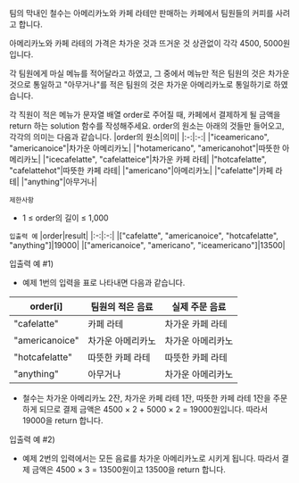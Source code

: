 팀의 막내인 철수는 아메리카노와 카페 라테만 판매하는 카페에서 팀원들의 커피를 사려고 합니다. 

아메리카노와 카페 라테의 가격은 차가운 것과 뜨거운 것 상관없이 각각 4500, 5000원입니다. 

각 팀원에게 마실 메뉴를 적어달라고 하였고, 그 중에서 메뉴만 적은 팀원의 것은 차가운 것으로 통일하고 "아무거나"를 적은 팀원의 것은 차가운 아메리카노로 통일하기로 하였습니다.

각 직원이 적은 메뉴가 문자열 배열 order로 주어질 때, 카페에서 결제하게 될 금액을 return 하는 solution 함수를 작성해주세요. order의 원소는 아래의 것들만 들어오고, 각각의 의미는 다음과 같습니다.
|order의 원소|의미|
|:-:|:-:|
|"iceamericano", "americanoice"|차가운 아메리카노|
|"hotamericano", "americanohot"|따뜻한 아메리카노|
|"icecafelatte", "cafelatteice"|차가운 카페 라테|
|"hotcafelatte", "cafelattehot"|따뜻한 카페 라테|
|"americano"|아메리카노|
|"cafelatte"|카페 라테|
|"anything"|아무거나|

`제한사항`
- 1 ≤ order의 길이 ≤ 1,000

`입출력 예`
|order|result|
|:-:|:-:|
|["cafelatte", "americanoice", "hotcafelatte", "anything"]|19000|
|["americanoice", "americano", "iceamericano"]|13500|

입출력 예 #1)
- 예제 1번의 입력을 표로 나타내면 다음과 같습니다.

|order[i]|팀원의 적은 음료|실제 주문 음료|
|---|---|---|
|"cafelatte"|카페 라테|차가운 카페 라테|
|"americanoice"|차가운 아메리카노|차가운 아메리카노|
|"hotcafelatte"|따뜻한 카페 라테|따뜻한 카페 라테|
|"anything"|아무거나|차가운 아메리카노|
- 철수는 차가운 아메리카노 2잔, 차가운 카페 라테 1잔, 따뜻한 카페 라테 1잔을 주문하게 되므로 결제 금액은 4500 &times; 2 + 5000 &times; 2 = 19000원입니다. 따라서 19000을 return 합니다.

입출력 예 #2)
- 예제 2번의 입력에서는 모든 음료를 차가운 아메리카노로 시키게 됩니다. 따라서 결제 금액은 4500 × 3 = 13500원이고 13500을 return 합니다.
